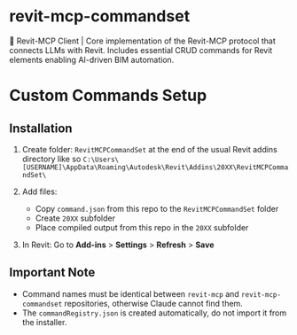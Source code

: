 # revit-mcp-commandset
🔄 Revit-MCP Client | Core implementation of the Revit-MCP protocol that connects LLMs with Revit. Includes essential CRUD commands for Revit elements enabling AI-driven BIM automation.

# Custom Commands Setup

## Installation

1. Create folder: `RevitMCPCommandSet` at the end of the usual Revit addins directory like so `C:\Users\[USERNAME]\AppData\Roaming\Autodesk\Revit\Addins\20XX\RevitMCPCommandSet\`

2. Add files:
   - Copy `command.json` from this repo to the `RevitMCPCommandSet` folder
   - Create `20XX` subfolder
   - Place compiled output from this repo in the `20XX` subfolder

3. In Revit: Go to **Add-ins** > **Settings** > **Refresh** > **Save**

## Important Note

   - Command names must be identical between `revit-mcp` and `revit-mcp-commandset` repositories, otherwise Claude cannot find them.
   - The `commandRegistry.json` is created automatically, do not import it from the installer.